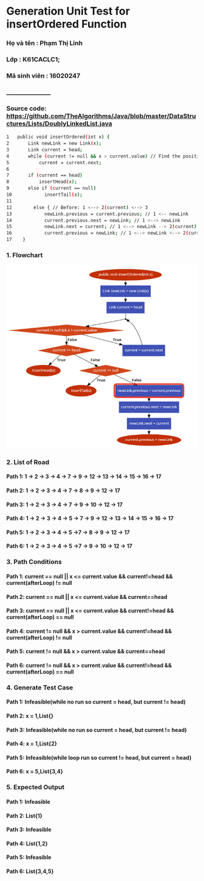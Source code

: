 ﻿# Generation Unit Test for insertOrdered Function


### Họ và tên : Phạm Thị Linh
### Lớp : K61CACLC1;
### Mã sinh viên : 16020247
### _______________




### Source code: https://github.com/TheAlgorithms/Java/blob/master/DataStructures/Lists/DoublyLinkedList.java

```sh
1   public void insertOrdered(int x) {
2       Link newLink = new Link(x);
3       Link current = head;
4       while (current != null && x > current.value) // Find the position to insert
5           current = current.next;
6
7       if (current == head)
8           insertHead(x);
9       else if (current == null)
10            insertTail(x);
11
12        else { // Before: 1 <--> 2(current) <--> 3
13            newLink.previous = current.previous; // 1 <-- newLink
14            current.previous.next = newLink; // 1 <--> newLink
15            newLink.next = current; // 1 <--> newLink --> 2(current) <--> 3
16            current.previous = newLink; // 1 <--> newLink <--> 2(current) <--> 3}
17    }

```

### 1. Flowchart

![](flowchart.PNG)

### 2. List of Road

#### Path 1: 1 &rarr; 2 &rarr; 3 &rarr; 4 &rarr; 7 &rarr; 9 &rarr; 12 &rarr; 13 &rarr; 14 &rarr; 15 &rarr; 16 &rarr; 17
#### Path 2: 1 &rarr; 2 &rarr; 3 &rarr; 4 &rarr; 7 &rarr; 8 &rarr; 9 &rarr; 12 &rarr; 17  
#### Path 3: 1 &rarr; 2 &rarr; 3 &rarr; 4 &rarr; 7 &rarr; 9 &rarr;  10 &rarr; 12 &rarr; 17 
#### Path 4: 1 &rarr; 2 &rarr; 3 &rarr; 4 &rarr; 5 &rarr; 7 &rarr; 9 &rarr; 12 &rarr; 13 &rarr; 14 &rarr; 15 &rarr; 16 &rarr; 17 
#### Path 5: 1 &rarr; 2 &rarr; 3 &rarr; 4 &rarr; 5 &rarr;7 &rarr; 8 &rarr; 9 &rarr; 12 &rarr; 17 
#### Path 6: 1 &rarr; 2 &rarr; 3 &rarr; 4 &rarr; 5 &rarr;7 &rarr; 9 &rarr;  10 &rarr; 12 &rarr; 17 


### 3. Path Conditions

#### Path 1: current == null || x <= current.value && current!=head && current(afterLoop) != null
#### Path 2: current == null || x <= current.value && current==head 
#### Path 3: current == null || x <= current.value && current!=head && current(afterLoop) == null
#### Path 4: current != null && x > current.value && current!=head && current(afterLoop) != null
#### Path 5: current != null && x > current.value && current==head 
#### Path 6: current != null && x > current.value && current!=head && current(afterLoop) == null

### 4. Generate Test Case

#### Path 1: Infeasible(while no run so current = head, but current != head) 
#### Path 2: x = 1,List{}
#### Path 3: Infeasible(while no run so current = head, but current != head) 
#### Path 4: x = 1,List{2}
#### Path 5: Infeasible(while loop run so current != head, but current = head)
#### Path 6: x = 5,List{3,4}


### 5. Expected Output
	
#### Path 1: Infeasible
#### Path 2: List{1}
#### Path 3: Infeasible
#### Path 4: List{1,2}
#### Path 5: Infeasible
#### Path 6: List{3,4,5}